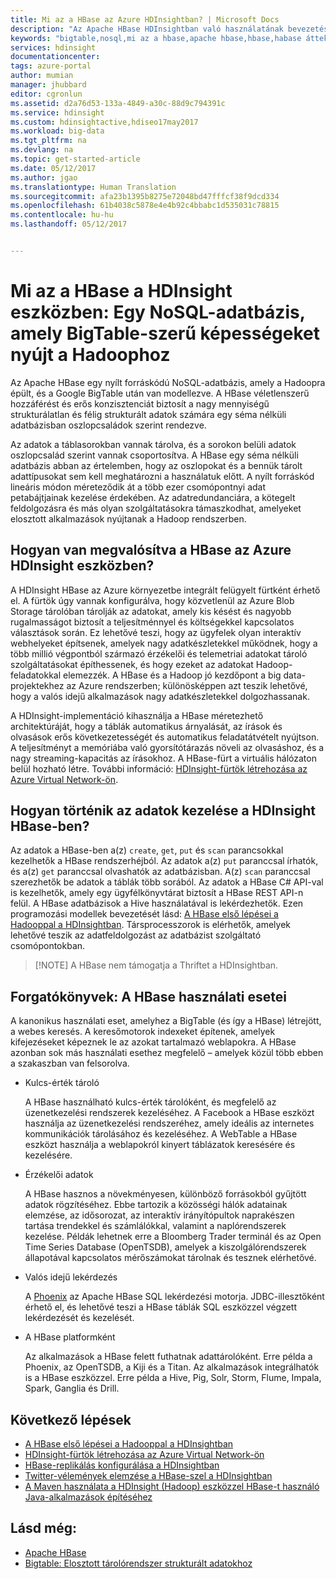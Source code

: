 ```yaml
---
title: Mi az a HBase az Azure HDInsightban? | Microsoft Docs
description: "Az Apache HBase HDInsightban való használatának bevezetése, amely egy, a Hadoop programra épített NoSQL-adatbázis. Megismerheti a használati eseteket, és összehasonlíthatja a HBase programot más Hadoop-fürtökkel."
keywords: "bigtable,nosql,mi az a hbase,apache hbase,hbase,habase áttekintés,"
services: hdinsight
documentationcenter: 
tags: azure-portal
author: mumian
manager: jhubbard
editor: cgronlun
ms.assetid: d2a76d53-133a-4849-a30c-88d9c794391c
ms.service: hdinsight
ms.custom: hdinsightactive,hdiseo17may2017
ms.workload: big-data
ms.tgt_pltfrm: na
ms.devlang: na
ms.topic: get-started-article
ms.date: 05/12/2017
ms.author: jgao
ms.translationtype: Human Translation
ms.sourcegitcommit: afa23b1395b8275e72048bd47fffcf38f9dcd334
ms.openlocfilehash: 61b4038c5878e4e4b92c4bbabc1d535031c78815
ms.contentlocale: hu-hu
ms.lasthandoff: 05/12/2017


---
```

<a id="what-is-hbase-in-hdinsight-a-nosql-database-that-provides-bigtable-like-capabilities-for-hadoop" class="xliff"></a>

# Mi az a HBase a HDInsight eszközben: Egy NoSQL-adatbázis, amely BigTable-szerű képességeket nyújt a Hadoophoz
Az Apache HBase egy nyílt forráskódú NoSQL-adatbázis, amely a Hadoopra épült, és a Google BigTable után van modellezve. A HBase véletlenszerű hozzáférést és erős konzisztenciát biztosít a nagy mennyiségű strukturálatlan és félig strukturált adatok számára egy séma nélküli adatbázisban oszlopcsaládok szerint rendezve.

Az adatok a táblasorokban vannak tárolva, és a sorokon belüli adatok oszlopcsalád szerint vannak csoportosítva. A HBase egy séma nélküli adatbázis abban az értelemben, hogy az oszlopokat és a bennük tárolt adattípusokat sem kell meghatározni a használatuk előtt. A nyílt forráskód lineáris módon méreteződik át a több ezer csomópontnyi adat petabájtjainak kezelése érdekében. Az adatredundanciára, a kötegelt feldolgozásra és más olyan szolgáltatásokra támaszkodhat, amelyeket elosztott alkalmazások nyújtanak a Hadoop rendszerben.

<a id="how-is-hbase-implemented-in-azure-hdinsight" class="xliff"></a>

## Hogyan van megvalósítva a HBase az Azure HDInsight eszközben?
A HDInsight HBase az Azure környezetbe integrált felügyelt fürtként érhető el. A fürtök úgy vannak konfigurálva, hogy közvetlenül az Azure Blob Storage tárolóban tárolják az adatokat, amely kis késést és nagyobb rugalmasságot biztosít a teljesítménnyel és költségekkel kapcsolatos választások során. Ez lehetővé teszi, hogy az ügyfelek olyan interaktív webhelyeket építsenek, amelyek nagy adatkészletekkel működnek, hogy a több millió végpontból származó érzékelői és telemetriai adatokat tároló szolgáltatásokat építhessenek, és hogy ezeket az adatokat Hadoop-feladatokkal elemezzék. A HBase és a Hadoop jó kezdőpont a big data-projektekhez az Azure rendszerben; különösképpen azt teszik lehetővé, hogy a valós idejű alkalmazások nagy adatkészletekkel dolgozhassanak.

A HDInsight-implementáció kihasználja a HBase méretezhető architektúráját, hogy a táblák automatikus árnyalását, az írások és olvasások erős következetességét és automatikus feladatátvételt nyújtson. A teljesítményt a memóriába való gyorsítótárazás növeli az olvasáshoz, és a nagy streaming-kapacitás az írásokhoz. A HBase-fürt a virtuális hálózaton belül hozható létre. További információ: [HDInsight-fürtök létrehozása az Azure Virtual Network-ön][hbase-provision-vnet].

<a id="how-is-data-managed-in-hdinsight-hbase" class="xliff"></a>

## Hogyan történik az adatok kezelése a HDInsight HBase-ben?
Az adatok a HBase-ben a(z) `create`, `get`, `put` és `scan` parancsokkal kezelhetők a HBase rendszerhéjból. Az adatok a(z) `put` paranccsal írhatók, és a(z) `get` paranccsal olvashatók az adatbázisban. A(z) `scan` paranccsal szerezhetők be adatok a táblák több sorából. Az adatok a HBase C# API-val is kezelhetők, amely egy ügyfélkönyvtárat biztosít a HBase REST API-n felül. A HBase adatbázisok a Hive használatával is lekérdezhetők. Ezen programozási modellek bevezetését lásd: [A HBase első lépései a Hadooppal a HDInsightban][hbase-get-started]. Társprocesszorok is elérhetők, amelyek lehetővé teszik az adatfeldolgozást az adatbázist szolgáltató csomópontokban.

>
> [!NOTE]
> A HBase nem támogatja a Thriftet a HDInsightban.
>

<a id="scenarios-use-cases-for-hbase" class="xliff"></a>

## Forgatókönyvek: A HBase használati esetei
A kanonikus használati eset, amelyhez a BigTable (és így a HBase) létrejött, a webes keresés. A keresőmotorok indexeket építenek, amelyek kifejezéseket képeznek le az azokat tartalmazó weblapokra. A HBase azonban sok más használati esethez megfelelő – amelyek közül több ebben a szakaszban van felsorolva.

* Kulcs-érték tároló
  
    A HBase használható kulcs-érték tárolóként, és megfelelő az üzenetkezelési rendszerek kezeléséhez. A Facebook a HBase eszközt használja az üzenetkezelési rendszeréhez, amely ideális az internetes kommunikációk tárolásához és kezeléséhez. A WebTable a HBase eszközt használja a weblapokról kinyert táblázatok keresésére és kezelésére.
* Érzékelői adatok
  
    A HBase hasznos a növekményesen, különböző forrásokból gyűjtött adatok rögzítéséhez. Ebbe tartozik a közösségi hálók adatainak elemzése, az idősorozat, az interaktív irányítópultok naprakészen tartása trendekkel és számlálókkal, valamint a naplórendszerek kezelése. Példák lehetnek erre a Bloomberg Trader terminál és az Open Time Series Database (OpenTSDB), amelyek a kiszolgálórendszerek állapotával kapcsolatos mérőszámokat tárolnak és tesznek elérhetővé.
* Valós idejű lekérdezés
  
    A [Phoenix](http://phoenix.apache.org/) az Apache HBase SQL lekérdezési motorja. JDBC-illesztőként érhető el, és lehetővé teszi a HBase táblák SQL eszközzel végzett lekérdezését és kezelését.
* A HBase platformként
  
    Az alkalmazások a HBase felett futhatnak adattárolóként. Erre példa a Phoenix, az OpenTSDB, a Kiji és a Titan. Az alkalmazások integrálhatók is a HBase eszközzel. Erre példa a Hive, Pig, Solr, Storm, Flume, Impala, Spark, Ganglia és Drill.

## <a name="next-steps"></a>Következő lépések
* [A HBase első lépései a Hadooppal a HDInsightban][hbase-get-started]
* [HDInsight-fürtök létrehozása az Azure Virtual Network-ön][hbase-provision-vnet]
* [HBase-replikálás konfigurálása a HDInsightban](hdinsight-hbase-replication.md)
* [Twitter-vélemények elemzése a HBase-szel a HDInsightban][hbase-twitter-sentiment]
* [A Maven használata a HDInsight (Hadoop) eszközzel HBase-t használó Java-alkalmazások építéséhez][hbase-build-java-maven]

## <a name="see-also"></a>Lásd még:
* [Apache HBase](https://hbase.apache.org/)
* [Bigtable: Elosztott tárolórendszer strukturált adatokhoz](http://research.google.com/archive/bigtable.html)

[hbase-provision-vnet]: hdinsight-hbase-provision-vnet.md

[hbase-twitter-sentiment]: hdinsight-hbase-analyze-twitter-sentiment.md

[hbase-build-java-maven]: hdinsight-hbase-build-java-maven.md

[hdinsight-use-hive]: hdinsight-use-hive.md

[hdinsight-storage]: ../hdinsight-hadoop-use-blob-storage.md

[hbase-get-started]: http://azure.microsoft.com/documentation/articles/hdinsight-hbase-get-started/

[azure-purchase-options]: http://azure.microsoft.com/pricing/purchase-options/
[azure-member-offers]: http://azure.microsoft.com/pricing/member-offers/
[azure-free-trial]: http://azure.microsoft.com/pricing/free-trial/
[azure-management-portal]: https://portal.azure.com/
[azure-create-storageaccount]: ../storage-create-storage-account.md

[apache-hadoop]: http://hadoop.apache.org/


